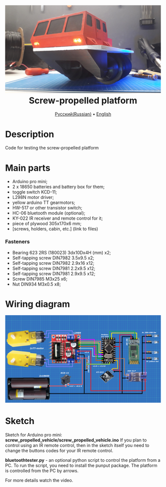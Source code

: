 <h1 align="center">
  <a href=""><img src="https://github.com/TrashRobotics/ScrewPropelledVehicle/blob/main/img/screw_propelled_vehicle.jpg" alt="Screw-propelled vehicle" width="800"></a>
  <br>
    Screw-propelled platform
  <br>
</h1>

<p align="center">
  <a href="https://github.com/TrashRobotics/ScrewPropelledVehicle/blob/main/README.md">Русский(Russian)</a> •
  <a href="https://github.com/TrashRobotics/ScrewPropelledVehicle/blob/main/README-en.md">English</a> 
</p>

# Description
Code for testing the screw-propelled platform

# Main parts
* Arduino pro mini;
* 2 x 18650 batteries and battery box for them;
* toggle switch KCD-11;
* L298N motor driver;
* yellow arduino TT gearmotors;
* HW-517 or other transistor switch;
* HC-06 bluetooth module (optional);
* KY-022 IR receiver and remote control for it;
* piece of plywood 305x170x6 mm;
* [screws, holders, cabin, etc.] (link to files)

### Fasteners
* Bearing 623 2RS (180023) 3dx10Dx4H (mm) x2;
* Self-tapping screw DIN7982 3.5x9.5	x2;
* Self-tapping screw DIN7982 2.9x16	x12;
* Self-tapping screw DIN7981 2.2x9.5	x12;
* Self-tapping screw DIN7981 2.9x9.5	x12;
* Screw DIN7985 M3x25		x6;
* Nut DIN934 M3x0.5		x8;

# Wiring diagram
![Wiring diagram](https://github.com/TrashRobotics/ScrewPropelledVehicle/blob/main/img/schematic.png)

# Sketch 
Sketch for Arduino pro mini: **screw_propelled_vehicle/screw_propelled_vehicle.ino**
If you plan to control using an IR remote control, then in the sketch itself you need to change the buttons codes for your IR remote control.

**bluetoothtester.py** - an optional python script to control the platform from a PC.
To run the script, you need to install the punput package.
The platform is controlled from the PC by arrows.

For more details watch the video.

